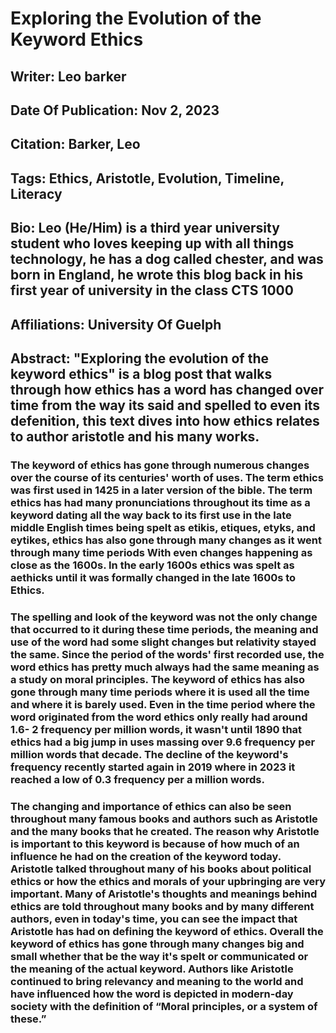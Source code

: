 # Exploring the Evolution of the Keyword Ethics
## Writer: Leo barker
## Date Of Publication: Nov 2, 2023
## Citation: Barker, Leo
## Tags: Ethics, Aristotle, Evolution, Timeline, Literacy
## Bio: Leo (He/Him) is a third year university student who loves keeping up with all things technology, he has a dog called chester, and was born in England, he wrote this blog back in his first year of university in the class CTS 1000
## Affiliations: University Of Guelph
## Abstract: "Exploring the evolution of the keyword ethics" is a blog post that walks through how ethics has a word has changed over time from the way its said and spelled to even its defenition, this text dives into how ethics relates to author aristotle and his many works.
### The keyword of ethics has gone through numerous changes over the course of its centuries' worth of uses. The term ethics was first used in 1425 in a later version of the bible. The term ethics has had many pronunciations throughout its time as a keyword dating all the way back to its first use in the late middle English times being spelt as etikis, etiques, etyks, and eytikes, ethics has also gone through many changes as it went through many time periods With even changes happening as close as the 1600s. In the early 1600s ethics was spelt as aethicks until it was formally changed in the late 1600s to Ethics. 

### The spelling and look of the keyword was not the only change that occurred to it during these time periods, the meaning and use of the word had some slight changes but relativity stayed the same. Since the period of the words' first recorded use, the word ethics has pretty much always had the same meaning as a study on moral principles. The keyword of ethics has also gone through many time periods where it is used all the time and where it is barely used.  Even in the time period where the word originated from the word ethics only really had around 1.6- 2 frequency per million words, it wasn't until 1890 that ethics had a big jump in uses massing over 9.6 frequency per million words that decade.  The decline of the keyword's frequency recently started again in 2019 where in 2023 it reached a low of 0.3 frequency per a million words. 

### The changing and importance of ethics can also be seen throughout many famous books and authors such as Aristotle and the many books that he created. The reason why Aristotle is important to this keyword is because of how much of an influence he had on the creation of the keyword today. Aristotle talked throughout many of his books about political ethics or how the ethics and morals of your upbringing are very important. Many of Aristotle's thoughts and meanings behind ethics are told throughout many books and by many different authors, even in today's time, you can see the impact that Aristotle has had on defining the keyword of ethics. Overall the keyword of ethics has gone through many changes big and small whether that be the way it's spelt or communicated or the meaning of the actual keyword. Authors like Aristotle continued to bring relevancy and meaning to the world and have influenced how the word is depicted in modern-day society with the definition of “Moral principles, or a system of these.” 
